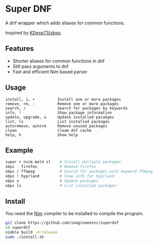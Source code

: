 # Super DNF

A dnf wrapper which adds aliases for common functions.

Inspired by [KDesp73/xbps](https://github.com/KDesp73/xbps).

## Features

- Shorter aliases for common functions in dnf
- Still pass arguments to dnf
- Fast and efficient Nim based parser

## Usage

```plain
install, i, +          Install one or more packages
remove, rm, -          Remove one or more packages
search, /              Search for packages by keywords
info, !                Show package information
update, upgrade, u     Update installed pacakges
list, ls               List installed packages
autoremove, autorm     Remove unused packages
clean                  Cleam dnf cache
help, h                Show help
```

## Example

```bash
super + nvim mold sl    # Install multiple packages
xbps - firefox          # Remove firefox
xbps / ffmpeg           # Search for packages with keyword ffmpeg
xbps ! hyprland         # View info for hyprland
xbps u                  # Update packages
xbps ls                 # List installed packages
```

## Install

You need the [Nim](https://nim-lang.org) compiler to be installed to compile the program.

```bash
git clone https://github.com/imagineeeinc/superdnf
cd superdnf
nimble build -d:release
sudo ./install.sh
```
